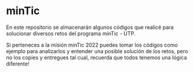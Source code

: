 # minTic
En este repositorio se almacenarán algunos códigos que realicé para solucionar diversos retos del programa minTic - UTP.

Si perteneces a la misión minTic 2022 puedes tomar los códigos como ejemplo para analizarlos y entender una posible solución de los retos, pero no los copies y entregues tal cual, recuerda que todos tenemos una lógica diferente!
